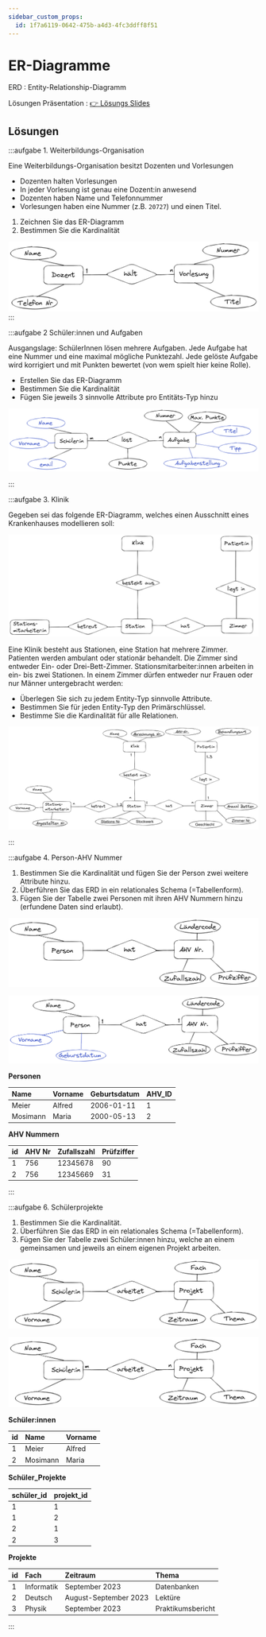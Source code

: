 ```yaml
---
sidebar_custom_props:
  id: 1f7a6119-0642-475b-a4d3-4fc3ddff8f51
---
```


# ER-Diagramme

ERD
: Entity-Relationship-Diagramm

<Solution webKey="3b69caa5-6e11-4def-8e07-3dcc64d730ea">

Lösungen Präsentation
: [👉 Lösungs Slides](pathname:///p/Datenbanken/ERD/slides.html)

</Solution>

## Lösungen

:::aufgabe 1. Weiterbildungs-Organisation
<Answer type="state" webKey="d65644f3-e369-4afe-b620-a14ea482f824" />

Eine Weiterbildungs-Organisation besitzt Dozenten und Vorlesungen
- Dozenten halten Vorlesungen
- In jeder Vorlesung ist genau eine Dozent:in anwesend
- Dozenten haben Name und Telefonnummer
- Vorlesungen haben eine Nummer (z.B. `20727`) und einen Titel.

1. Zeichnen Sie das ER-Diagramm
2. Bestimmen Sie die Kardinalität

<Answer type="text" webKey="5487f817-039d-45ab-a66e-06dde2143015" />

<Solution webKey="ca1207f4-41b2-4a69-94d7-2641b2ea653b">

![](images/01-dozenten-vorlesungen.png)
</Solution>
:::

:::aufgabe 2 Schüler:innen und Aufgaben
<Answer type="state" webKey="034f4caf-4e4e-42e9-a16f-b3d3d5e59980" />

Ausgangslage: SchülerInnen lösen mehrere Aufgaben. Jede Aufgabe hat eine Nummer und eine maximal mögliche Punktezahl. Jede gelöste Aufgabe wird korrigiert und mit Punkten bewertet (von wem spielt hier keine Rolle).
- Erstellen Sie das ER-Diagramm
- Bestimmen Sie die Kardinalität
- Fügen Sie jeweils 3 sinnvolle Attribute pro Entitäts-Typ hinzu

<Answer type="text" webKey="6d54fa27-38cf-4c3c-8d07-a3e356f65f25" />
<Solution webKey="ca1207f4-41b2-4a69-94d7-2641b2ea653b">

![](images/02-schueler-aufgabe.png)
</Solution>

:::

:::aufgabe 3. Klinik
<Answer type="state" webKey="c28936ce-60e2-49cf-93fa-6ec11852e669" />

Gegeben sei das folgende ER-Diagramm, welches einen Ausschnitt eines Krankenhauses modellieren soll:


![](images/03-klinik.png)

Eine Klinik besteht aus Stationen, eine Station hat mehrere Zimmer. Patienten werden ambulant oder stationär behandelt. Die Zimmer sind entweder Ein- oder Drei-Bett-Zimmer. Stationsmitarbeiter:innen arbeiten in ein- bis zwei Stationen. In einem Zimmer dürfen entweder nur Frauen oder nur Männer untergebracht werden:
- Überlegen Sie sich zu jedem Entity-Typ sinnvolle Attribute.
- Bestimmen Sie für jeden Entity-Typ den Primärschlüssel.
- Bestimme Sie die Kardinalität für alle Relationen.


<Solution webKey="ca1207f4-41b2-4a69-94d7-2641b2ea653b">

![](images/03-klinik-lsg.png)
</Solution>

:::

:::aufgabe 4. Person-AHV Nummer
<Answer type="state" webKey="e09f6820-e870-45f4-8913-b008b341d7bc" />

1. Bestimmen Sie die Kardinalität und fügen Sie der Person zwei weitere Attribute hinzu.
2. Überführen Sie das ERD in ein relationales Schema (=Tabellenform).
3. Fügen Sie der Tabelle zwei Personen mit ihren AHV Nummern hinzu (erfundene Daten sind erlaubt).


![](images/04-person-ahv.png)

<Solution webKey="ca1207f4-41b2-4a69-94d7-2641b2ea653b" className="slim compact left">

![](images/04-person-ahv-lsg.png)

__Personen__

| Name     | Vorname | Geburtsdatum | AHV_ID |
|:---------|:--------|:-------------|:-------|
| Meier    | Alfred  | 2006-01-11   | 1      |
| Mosimann | Maria   | 2000-05-13   | 2      |

__AHV Nummern__

| id | AHV Nr | Zufallszahl | Prüfziffer |
|:---|:-------|:------------|:-----------|
| 1  | 756    | 12345678    | 90         |
| 2  | 756    | 12345669    | 31         |


</Solution>
:::

:::aufgabe 6. Schülerprojekte
<Answer type="state" webKey="e09f6820-e870-45f4-8913-b008b341d7bc" />

1. Bestimmen Sie die Kardinalität.
2. Überführen Sie das ERD in ein relationales Schema (=Tabellenform).
3. Fügen Sie der Tabelle zwei Schüler:innen hinzu, welche an einem gemeinsamen und jeweils an einem eigenen Projekt arbeiten.


![](images/06-schueler-projekte.png)

<Solution webKey="199dfa13-dee1-4057-ab4e-2006e710fe17" className="slim compact left">

![](images/06-schueler-projekte-lsg.png)

__Schüler:innen__

| id | Name     | Vorname |
|:---|:---------|:--------|
| 1  | Meier    | Alfred  |
| 2  | Mosimann | Maria   |

__Schüler_Projekte__

| schüler_id | projekt_id |
|:-----------|:-----------|
| 1          | 1          |
| 1          | 2          |
| 2          | 1          |
| 2          | 3          |

__Projekte__

| id | Fach       | Zeitraum              | Thema             |
|:---|:-----------|:----------------------|:------------------|
| 1  | Informatik | September 2023        | Datenbanken       |
| 2  | Deutsch    | August-September 2023 | Lektüre           |
| 3  | Physik     | September 2023        | Praktikumsbericht |


</Solution>
:::